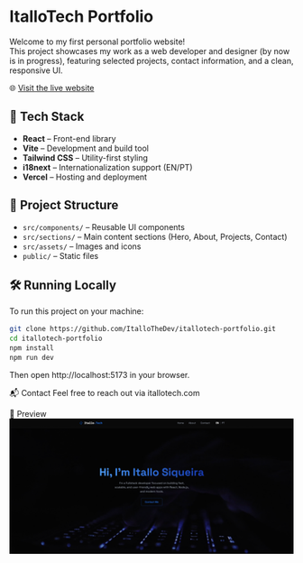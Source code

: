 # ItalloTech Portfolio

Welcome to my first personal portfolio website!  
This project showcases my work as a web developer and designer (by now is in progress), featuring selected projects, contact information, and a clean, responsive UI.

🌐 [Visit the live website](https://www.itallotech.com/)

## 🚀 Tech Stack

- **React** – Front-end library
- **Vite** – Development and build tool
- **Tailwind CSS** – Utility-first styling
- **i18next** – Internationalization support (EN/PT)
- **Vercel** – Hosting and deployment

## 📁 Project Structure

- `src/components/` – Reusable UI components
- `src/sections/` – Main content sections (Hero, About, Projects, Contact)
- `src/assets/` – Images and icons
- `public/` – Static files

## 🛠️ Running Locally

To run this project on your machine:

```bash
git clone https://github.com/ItalloTheDev/itallotech-portfolio.git
cd itallotech-portfolio
npm install
npm run dev
```

Then open http://localhost:5173 in your browser.

📬 Contact
Feel free to reach out via itallotech.com

📸 Preview
![Preview](https://github.com/ItalloTheDev/itallotech-portfolio/blob/main/public/img/preview.png?raw=true)
